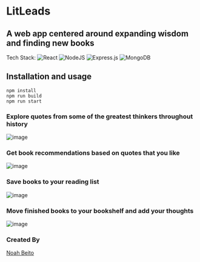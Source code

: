 # LitLeads
## A web app centered around expanding wisdom and finding new books

Tech Stack:
![React](https://img.shields.io/badge/react-%2320232a.svg?style=for-the-badge&logo=react&logoColor=%2361DAFB)
![NodeJS](https://img.shields.io/badge/node.js-6DA55F?style=for-the-badge&logo=node.js&logoColor=white)
![Express.js](https://img.shields.io/badge/express.js-%23404d59.svg?style=for-the-badge&logo=express&logoColor=%2361DAFB)
![MongoDB](https://img.shields.io/badge/MongoDB-%234ea94b.svg?style=for-the-badge&logo=mongodb&logoColor=white)

## Installation and usage
```
npm install
npm run build
npm run start
```

### Explore quotes from some of the greatest thinkers throughout history
![image](https://github.com/noahbeito/mvp/assets/90667844/cfb13094-4d19-4563-a2aa-4a15fb231121)

### Get book recommendations based on quotes that you like
![image](https://github.com/noahbeito/mvp/assets/90667844/728029f6-4c0a-4d02-a461-e8b14625e12d)

### Save books to your reading list
![image](https://github.com/noahbeito/mvp/assets/90667844/078e2cc0-eba3-46f3-9f93-d277d8bfced6)

### Move finished books to your bookshelf and add your thoughts
![image](https://github.com/noahbeito/mvp/assets/90667844/a46b0ae4-4c96-4522-b58a-3641318d9a2b)

### Created By
[Noah Beito](https://www.linkedin.com/in/noah-beito/)
